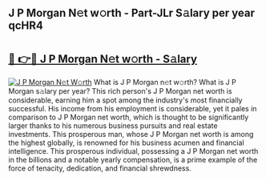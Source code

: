 ## J P Morgan N𝚎t w𝚘rth - Part-JLr S𝚊lary per year qcHR4

# <h2><a href="http://gc0t69.nevu.top/?p=J+P+Morgan">🔗 👉🔴 J P Morgan N𝚎t w𝚘rth - S𝚊lary</a></h2>

[![J P Morgan N𝚎t W𝚘rth](https://i.imgur.com/Oavwk0R.jpeg)](http://gc0t69.nevu.top/?p=J+P+Morgan)
What is J P Morgan n𝚎t w𝚘rth? What is J P Morgan s𝚊lary per year?
This rich person's J P Morgan net worth is considerable, earning him a spot among the industry's most financially successful. His income from his employment is considerable, yet it pales in comparison to J P Morgan net worth, which is thought to be significantly larger thanks to his numerous business pursuits and real estate investments. This prosperous man, whose J P Morgan net worth is among the highest globally, is renowned for his business acumen and financial intelligence. This prosperous individual, possessing a J P Morgan net worth in the billions and a notable yearly compensation, is a prime example of the force of tenacity, dedication, and financial shrewdness.
